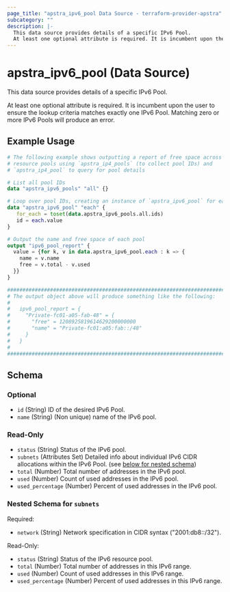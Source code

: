 ```yaml
---
page_title: "apstra_ipv6_pool Data Source - terraform-provider-apstra"
subcategory: ""
description: |-
  This data source provides details of a specific IPv6 Pool.
  At least one optional attribute is required. It is incumbent upon the user to ensure the lookup criteria matches exactly one IPv6 Pool. Matching zero or more IPv6 Pools will produce an error.
---
```


# apstra_ipv6_pool (Data Source)

This data source provides details of a specific IPv6 Pool.

At least one optional attribute is required. It is incumbent upon the user to ensure the lookup criteria matches exactly one IPv6 Pool. Matching zero or more IPv6 Pools will produce an error.

## Example Usage

```terraform
# The following example shows outputting a report of free space across all IPv6
# resource pools using `apstra_ip4_pools` (to collect pool IDs) and
# `apstra_ip4_pool` to query for pool details

# List all pool IDs
data "apstra_ipv6_pools" "all" {}

# Loop over pool IDs, creating an instance of `apstra_ipv6_pool` for each.
data "apstra_ipv6_pool" "each" {
   for_each = toset(data.apstra_ipv6_pools.all.ids)
   id = each.value
}

# Output the name and free space of each pool
output "ipv6_pool_report" {
  value = {for k, v in data.apstra_ipv6_pool.each : k => {
    name = v.name
    free = v.total - v.used
  }}
}

################################################################################
# The output object above will produce something like the following:
#
#   ipv6_pool_report = {
#     "Private-fc01-a05-fab-48" = {
#       "free" = 1208925819614629200000000
#       "name" = "Private-fc01:a05:fab::/48"
#     }
#   }
#
################################################################################
```

<!-- schema generated by tfplugindocs -->
## Schema

### Optional

- `id` (String) ID of the desired IPv6 Pool.
- `name` (String) (Non unique) name of the IPv6 pool.

### Read-Only

- `status` (String) Status of the IPv6 pool.
- `subnets` (Attributes Set) Detailed info about individual IPv6 CIDR allocations within the IPv6 Pool. (see [below for nested schema](#nestedatt--subnets))
- `total` (Number) Total number of addresses in the IPv6 pool.
- `used` (Number) Count of used addresses in the IPv6 pool.
- `used_percentage` (Number) Percent of used addresses in the IPv6 pool.

<a id="nestedatt--subnets"></a>
### Nested Schema for `subnets`

Required:

- `network` (String) Network specification in CIDR syntax ("2001:db8::/32").

Read-Only:

- `status` (String) Status of the IPv6 resource pool.
- `total` (Number) Total number of addresses in this IPv6 range.
- `used` (Number) Count of used addresses in this IPv6 range.
- `used_percentage` (Number) Percent of used addresses in this IPv6 range.
